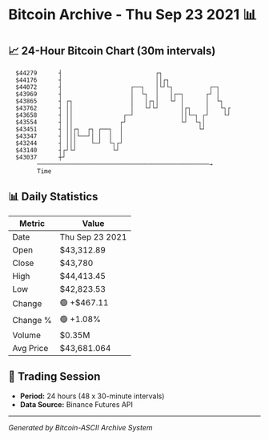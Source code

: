 # Bitcoin Archive - Thu Sep 23 2021 📊

## 📈 24-Hour Bitcoin Chart (30m intervals)

```
  $44279      ┤                          ┌┐                    
  $44176      ┤                          ││┌┐                  
  $44072      ┤                   ┌──┐   │└┘└┐          ┌─┐    
  $43969      ┤                   │  └┐  │   │┌─┐      ┌┘ │    
  $43865      ┤ ┌┐                │   │┌┐│   └┘ │      │  └┐   
  $43762      ┤ ││                │   └┘└┘      │┌┐    │   └┐┌ 
  $43658      ┤ ││              ┌─┘             ││└─┐ ┌┘    └┘ 
  $43554      ┤ ││             ┌┘               └┘  └┐│        
  $43451      ┤ ││┌┐  ┌┐ ┌──┐  │                     └┘        
  $43347      ┤ │││└──┘│ │  │  │                               
  $43244      ┤ │││    └─┘  └┐┌┘                               
  $43140      ┤┌┘└┘          └┘                                
  $43037      ┼┘                                               
        ────────────────────────────────────────────────→
        Time
```

## 📊 Daily Statistics

| Metric | Value |
|--------|-------|
| Date | Thu Sep 23 2021 |
| Open | $43,312.89 |
| Close | $43,780 |
| High | $44,413.45 |
| Low | $42,823.53 |
| Change | 🟢 +$467.11 |
| Change % | 🟢 +1.08% |
| Volume | $0.35M |
| Avg Price | $43,681.064 |

## 📅 Trading Session

- **Period:** 24 hours (48 x 30-minute intervals)
- **Data Source:** Binance Futures API

---
*Generated by Bitcoin-ASCII Archive System*
